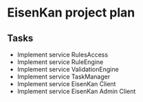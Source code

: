 # EisenKan project plan
## Tasks
- Implement service RulesAccess
- Implement service RuleEngine
- Implement service ValidationEngine
- Implement service TaskManager
- Implement service EisenKan Client
- Implement service EisenKan Admin Client